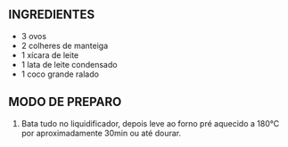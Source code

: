 ## INGREDIENTES

- 3 ovos
- 2 colheres de manteiga
- 1 xícara de leite
- 1 lata de leite condensado
- 1 coco grande ralado



## MODO DE PREPARO

1. Bata tudo no liquidificador, depois leve ao forno pré aquecido a 180°C por aproximadamente 30min ou até dourar.